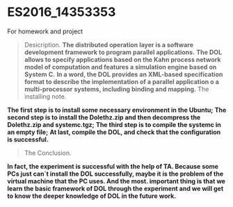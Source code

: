 # ES2016_14353353
For homework and project
> Desicription.
**The distributed operation layer is a software development framework to program parallel applications.** **The DOL allows to specify applications based on the Kahn process network model of computation and features a simulation engine based on System C.**
**In a word, the DOL provides an XML-based specification format to describe the implementation of a parallel application o a multi-processor systems, including binding and mapping.**
> The installing note.

**The first step is to install some necessary environment in the Ubuntu;**
**The second step is to install the Dolethz.zip and then decompress the Dolethz.zip and systemc.tgz;**
**The third step is to compile the systemc in an empty file;**
**At last, compile the DOL, and check that the configuration is successful.**

> The Conclusion.

**In fact, the experiment is successful with the help of TA. Because some PCs just can`t install the DOL successfully, maybe it is the problem of the virtual machine that the PC uses. And the most. important thing is that we learn the basic framework of DOL through the experiment and we will get to know the deeper knowledge of DOL in the future work.**
